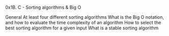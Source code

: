0x1B. C - Sorting algorithms & Big O

General
At least four different sorting algorithms
What is the Big O notation, and how to evaluate the time complexity of an algorithm
How to select the best sorting algorithm for a given input
What is a stable sorting algorithm

